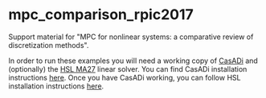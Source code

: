 # mpc_comparison_rpic2017

Support material for "MPC for nonlinear systems: a comparative review of discretization methods".

In order to run these examples you will need a working copy of [CasADi](http://www.casadi.org) and (optionally) the [HSL MA27](http://www.hsl.rl.ac.uk/ipopt/) linear solver. You can find CasADi installation instructions [here](https://github.com/casadi/casadi/wiki/InstallationInstructions). Once you have CasADi working, you can follow HSL installation instructions [here](https://github.com/casadi/casadi/wiki/Obtaining-HSL).
